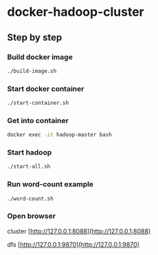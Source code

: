 # docker-hadoop-cluster

## Step by step

### Build docker image

```bash
./build-image.sh
```

### Start docker container

```bash
./start-container.sh
```

### Get into container

```bash
docker exec -it hadoop-master bash
```

### Start hadoop

```bash
./start-all.sh
```

### Run word-count example

```bash
./word-count.sh
```

### Open browser

cluster [http://127.0.0.1:8088](http://127.0.0.1:8088)

dfs [http://127.0.0.1:9870](http://127.0.0.1:9870)